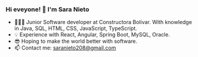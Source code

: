 ### Hi eveyone! 👋 I'm Sara Nieto

- 👩🏻‍💻 Junior Software developer at Constructora Bolivar. With knowledge in Java, SQL, HTML, CSS, JavaScript, TypeScript.
- 💡 Experience with React, Angular, Spring Boot, MySQL, Oracle.
- 😎 Hoping to make the world better with software. 
- 📫 Contact me: saranieto208@gmail.com

